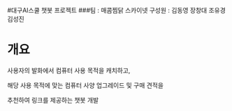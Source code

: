 #대구AI스쿨 챗봇 프로젝트
###팀 : 매콤찜닭 스카이넷
구성원 : 김동영 장창대 조유경 김성진

# 개요
사용자의 발화에서 컴퓨터 사용 목적을 캐치하고,

해당 사용 목적에 맞는 컴퓨터 사양 업그레이드 및 구매 견적을

추천하여 링크를 제공하는 챗봇 개발





